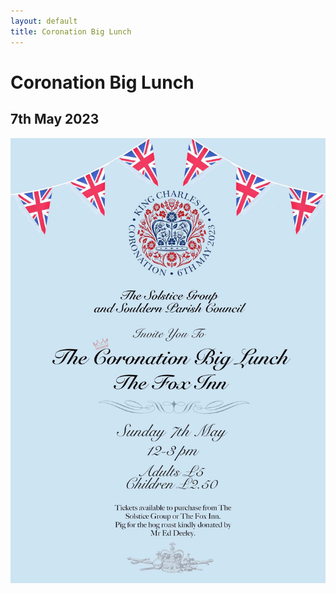 ```yaml
---
layout: default
title: Coronation Big Lunch
---
```



# Coronation Big Lunch

## 7th May 2023


![poster](big-lunch-2023.jpg)



<div id="biglunch2023"></div>


<script src="/home/gallery/biglunch2023.js"></script>
<script src="/home/gallery/galleries.js"></script>


<script>
  document.getElementById("biglunch2023").style.height="30em";
</script>
